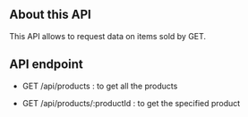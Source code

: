 ## About this API

This API allows to request data on items sold by GET.

## API endpoint

- GET /api/products : to get all the products

- GET /api/products/:productId : to get the specified product
